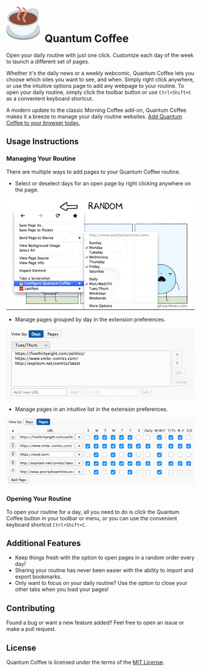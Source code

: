 # ![Quantum Coffe icon](icons/coffee.svg) Quantum Coffee
Open your daily routine with just one click. Customize each day of the week to launch a different set of pages.

Whether it's the daily news or a weekly webcomic, Quantum Coffee lets you choose which sites you want to see, and when. Simply right click anywhere, or use the intuitive options page to add any webpage to your routine. To open your daily routine, simply click the toolbar button or use `Ctrl+Shift+C` as a convenient keyboard shortcut.

A modern update to the classic Morning Coffee add-on, Quantum Coffee makes it a breeze to manage your daily routine websites. [Add Quantum Coffee to your browser today.](https://addons.mozilla.org/en-US/firefox/addon/quantum-coffee/)

## Usage Instructions
### Managing Your Routine
There are multiple ways to add pages to your Quantum Coffee routine.

* Select or deselect days for an open page by right clicking anywhere on the page.

![A screenshot showing the Quantum Coffee context menu.](screenshots/context-menu.png)

* Manage pages grouped by day in the extension preferences.

![A screenshot showing the Quantum Coffee "Days View" options manager.](screenshots/days-view.png)

* Manage pages in an intuitive list in the extension preferences.

![A screenshot showing the Quantum Coffee "Pages View" options manager.](screenshots/pages-view.png)

### Opening Your Routine
To open your routine for a day, all you need to do is click the Quantum Coffee button in your toolbar or menu, or you can use the convenient keyboard shortcut `Ctrl+Shift+C`.

## Additional Features
* Keep things fresh with the option to open pages in a random order every day!
* Sharing your routine has never been easier with the ability to import and export bookmarks.
* Only want to focus on your daily routine? Use the option to close your other tabs when you load your pages!

## Contributing
Found a bug or want a new feature added? Feel free to open an issue or make a pull request.

## License
Quantum Coffee is licensed under the terms of the [MIT License](https://opensource.org/licenses/MIT).
